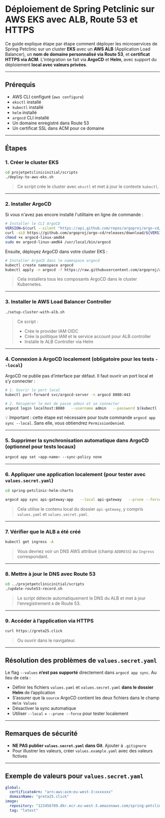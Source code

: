 # Déploiement de Spring Petclinic sur AWS EKS avec ALB, Route 53 et HTTPS

Ce guide explique étape par étape comment déployer les microservices de Spring Petclinic sur un cluster **EKS**
avec un **AWS ALB** (Application Load Balancer), un **nom de domaine personnalisé via Route 53**, et
**certificat HTTPS via ACM**. L'intégration se fait via **ArgoCD** et **Helm**, avec support du déploiement **local avec valeurs privées**.

---

## Prérequis

- AWS CLI configuré (`aws configure`)
- `eksctl` installé
- `kubectl` installé
- `helm` installé
- `argocd` CLI installé
- Un domaine enregistré dans Route 53
- Un certificat SSL dans ACM pour ce domaine

---

## Étapes

### 1. Créer le cluster EKS

```bash
cd projetpetclinicinitial/scripts
./deploy-to-aws-eks.sh
```

> Ce script crée le cluster avec `eksctl` et met à jour le contexte `kubectl`.

---

### 2. Installer ArgoCD

Si vous n'avez pas encore installé l'utilitaire en ligne de commande :

```bash
# Installer le CLI ArgoCD
VERSION=$(curl --silent "https://api.github.com/repos/argoproj/argo-cd/releases/latest" | jq -r .tag_name)
curl -sLO https://github.com/argoproj/argo-cd/releases/download/${VERSION}/argocd-linux-amd64
chmod +x argocd-linux-amd64
sudo mv argocd-linux-amd64 /usr/local/bin/argocd
```

Ensuite, déployez ArgoCD dans votre cluster EKS :

```bash
# Installer ArgoCD dans le namespace argocd
kubectl create namespace argocd
kubectl apply -n argocd -f https://raw.githubusercontent.com/argoproj/argo-cd/stable/manifests/install.yaml
```

> Cela installera tous les composants ArgoCD dans le cluster Kubernetes.


---

### 3. Installer le AWS Load Balancer Controller

```bash
./setup-cluster-with-alb.sh
```

> Ce script :
> - Crée le provider IAM OIDC
> - Crée la politique IAM et le service account pour ALB controller
> - Installe le ALB Controller via Helm

---

### 4. Connexion à ArgoCD localement (obligatoire pour les tests `--local`)

ArgoCD ne publie pas d’interface par défaut. Il faut ouvrir un port local et s’y connecter :

```bash
# 1. Ouvrir le port local
kubectl port-forward svc/argocd-server -n argocd 8080:443

# 2. Récupérer le mot de passe admin et se connecter
argocd login localhost:8080   --username admin   --password $(kubectl -n argocd get secret argocd-initial-admin-secret -o jsonpath="{.data.password}" | base64 -d)   --insecure
```

💡 Important : cette étape est nécessaire pour toute commande `argocd app sync --local`. Sans elle, vous obtiendrez `PermissionDenied`.

---

### 5. Supprimer la synchronisation automatique dans ArgoCD (optionnel pour tests locaux)

```bash
argocd app set <app-name> --sync-policy none
```

---

### 6. Appliquer une application localement (pour tester avec `values.secret.yaml`)

```bash
cd spring-petclinic-helm-charts

argocd app sync api-gateway-app   --local api-gateway   --prune --force
```

> Cela utilise le contenu local du dossier `api-gateway`, y compris `values.yaml` et `values.secret.yaml`.

---

### 7. Vérifier que le ALB a été créé

```bash
kubectl get ingress -A
```

> Vous devriez voir un DNS AWS attribué (champ `ADDRESS`) au `Ingress` correspondant.

---

### 8. Mettre à jour le DNS avec Route 53

```bash
cd ../projetpetclinicinitial/scripts
./update-route53-record.sh
```

> Le script détecte automatiquement le DNS du ALB et met à jour l'enregistrement `A` de Route 53.

---

### 9. Accéder à l’application via HTTPS

```bash
curl https://greta25.click
```

> Ou ouvrir dans le navigateur.
---

## Résolution des problèmes de `values.secret.yaml`

Le flag `--values` **n’est pas supporté** directement dans `argocd app sync`. Au lieu de cela :
- Définir les fichiers `values.yaml` et `values.secret.yaml` **dans le dossier Helm** de l’application
- S’assurer que la `source` ArgoCD contient les deux fichiers dans le champ `Helm Values`
- Désactiver la sync automatique
- Utiliser `--local` + `--prune --force` pour tester localement

---

## Remarques de sécurité

- **NE PAS publier `values.secret.yaml` dans Git**. Ajouter à `.gitignore`
- Pour illustrer les valeurs, créer `values.example.yaml` avec des valeurs fictives

---

## Exemple de valeurs pour `values.secret.yaml`

```yaml
global:
  certificateArn: "arn:aws:acm:eu-west-3:xxxxxxx"
  domainName: "greta25.click"
image:
  repository: "123456789.dkr.ecr.eu-west-3.amazonaws.com/spring-petclinic/api-gateway"
  tag: "latest"
```